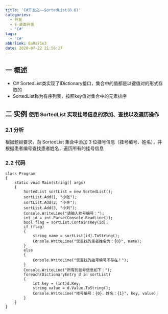 ```yaml
---
title: 'C#开发之——SortedList(8.6)'
categories:
  - 开发
  - E-桌面开发
  - 'C#'
tags:
  - 'C#'
abbrlink: 6a0a71e3
date: 2020-07-22 21:56:27
---
```

## 一 概述

* C# SortedList类实现了IDictionary接口，集合中的值都是以键值对的形式存取的
* SortedList称为有序列表，按照key值对集合中的元素排序

<!--more-->

## 二 实例 <font size=3> 使用 SortedList 实现挂号信息的添加、查找以及遍历操作 </font>

### 2.1 分析

 根据题目要求，向 SortedList 集合中添加 3 位挂号信息（挂号编号、姓名），并根据患者编号查找患者姓名，遍历所有的挂号信息 

### 2.2 代码

```
class Program
{
    static void Main(string[] args)
    {
        SortedList sortList = new SortedList();
        sortList.Add(1, "小张");
        sortList.Add(2, "小李");
        sortList.Add(3, "小刘");
        Console.WriteLine("请输入挂号编号：");
        int id = int.Parse(Console.ReadLine());
        bool flag = sortList.ContainsKey(id);
        if (flag)
        {
            string name = sortList[id].ToString();
            Console.WriteLine("您查找的患者姓名为：{0}", name);
        }
        else
        {
            Console.WriteLine("您查找的挂号编号不存在！");
        }
        Console.WriteLine("所有的挂号信息如下：");
        foreach(DictionaryEntry d in sortList)
        {
            int key = (int)d.Key;
            string value = d.Value.ToString();
            Console.WriteLine("挂号编号：{0}，姓名：{1}", key, value);
        }
    }
}
```
